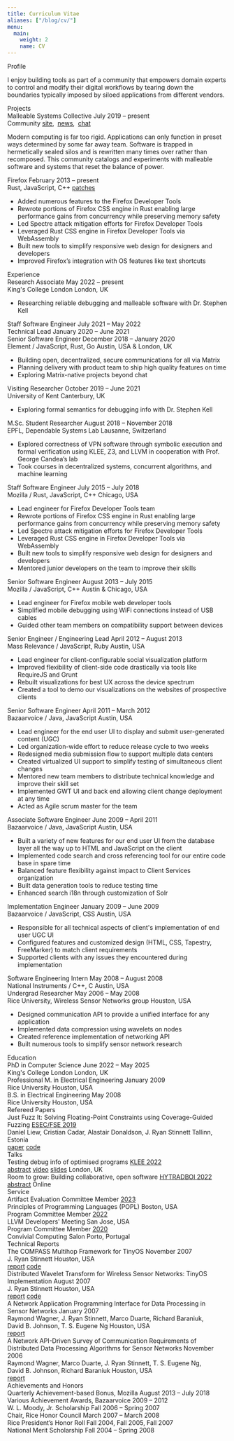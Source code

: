 ```yaml
---
title: Curriculum Vitae
aliases: ["/blog/cv/"]
menu:
  main:
    weight: 2
    name: CV
---
```


<div class="section">Profile</div>

I enjoy building tools as part of a community that empowers domain experts to
control and modify their digital workflows by tearing down the boundaries
typically imposed by siloed applications from different vendors.

<div class="section">Projects</div>

<div class="row">
  <div class="lr pri">
    <span>Malleable Systems Collective</span>
    <span>July 2019 – present</span>
  </div>
  <div class="lr sec">
    <span>Community</span>
    <a href="https://malleable.systems">site</a>,&nbsp;
    <a href="https://twitter.com/malleablesys">news</a>,&nbsp;
    <a href="https://matrix.to/#/#malleable-systems:matrix.org">chat</a>
  </div>
</div>

Modern computing is far too rigid. Applications can only function in preset ways
determined by some far away team. Software is trapped in hermetically sealed
silos and is rewritten many times over rather than recomposed. This community
catalogs and experiments with malleable software and systems that reset the
balance of power.

<div class="row">
  <div class="lr pri">
    <span>Firefox</span>
    <span>February 2013 – present</span>
  </div>
  <div class="lr sec">
    <span>Rust, JavaScript, C++</span>
    <a href="https://bit.ly/jryans-moz-patches">patches</a>
  </div>
</div>

  - Added numerous features to the Firefox Developer Tools
  - Rewrote portions of Firefox CSS engine in Rust enabling large
    performance gains from concurrency while preserving memory safety
  - Led Spectre attack mitigation efforts for Firefox Developer Tools
  - Leveraged Rust CSS engine in Firefox Developer Tools via WebAssembly
  - Built new tools to simplify responsive web design for designers and
    developers
  - Improved Firefox’s integration with OS features like text shortcuts

<div class="section">Experience</div>

<div class="row">
  <div class="lr pri">
    <span>Research Associate</span>
    <span>May 2022 – present</span>
  </div>
  <div class="lr sec">
    <span>King's College London</span>
    <span>London, UK</span>
  </div>
</div>

  - Researching reliable debugging and malleable software with Dr. Stephen Kell

<div class="row">
  <div class="lr pri">
    <span>Staff Software Engineer</span>
    <span>July 2021 – May 2022</span>
  </div>
  <div class="lr pri">
    <span>Technical Lead</span>
    <span>January 2020 – June 2021</span>
  </div>
  <div class="lr pri">
    <span>Senior Software Engineer</span>
    <span>December 2018 – January 2020</span>
  </div>
  <div class="lr sec">
    <span>Element / JavaScript, Rust, Go</span>
    <span>Austin, USA & London, UK</span>
  </div>
</div>

  - Building open, decentralized, secure communications for all via Matrix
  - Planning delivery with product team to ship high quality features on time
  - Exploring Matrix-native projects beyond chat

<div class="row">
  <div class="lr pri">
    <span>Visiting Researcher</span>
    <span>October 2019 – June 2021</span>
  </div>
  <div class="lr sec">
    <span>University of Kent</span>
    <span>Canterbury, UK</span>
  </div>
</div>

  - Exploring formal semantics for debugging info with Dr. Stephen Kell

<div class="row">
  <div class="lr pri">
    <span>M.Sc. Student Researcher</span>
    <span>August 2018 – November 2018</span>
  </div>
  <div class="lr sec">
    <span>EPFL, Dependable Systems Lab</span>
    <span>Lausanne, Switzerland</span>
  </div>
</div>

  - Explored correctness of VPN software through symbolic execution and formal
    verification using KLEE, Z3, and LLVM in cooperation with Prof. George Candea’s lab
  - Took courses in decentralized systems, concurrent algorithms, and machine
    learning

<div class="row">
  <div class="lr pri">
    <span>Staff Software Engineer</span>
    <span>July 2015 – July 2018</span>
  </div>
  <div class="lr sec">
    <span>Mozilla / Rust, JavaScript, C++</span>
    <span>Chicago, USA</span>
  </div>
</div>

  - Lead engineer for Firefox Developer Tools team
  - Rewrote portions of Firefox CSS engine in Rust enabling large
    performance gains from concurrency while preserving memory safety
  - Led Spectre attack mitigation efforts for Firefox Developer Tools
  - Leveraged Rust CSS engine in Firefox Developer Tools via WebAssembly
  - Built new tools to simplify responsive web design for designers and
    developers
  - Mentored junior developers on the team to improve their skills

<div class="row">
  <div class="lr pri">
    <span>Senior Software Engineer</span>
    <span>August 2013 – July 2015</span>
  </div>
  <div class="lr sec">
    <span>Mozilla / JavaScript, C++</span>
    <span>Austin &amp; Chicago, USA</span>
  </div>
</div>

  - Lead engineer for Firefox mobile web developer tools
  - Simplified mobile debugging using WiFi connections instead of USB
    cables
  - Guided other team members on compatibility support between devices

<div class="row">
  <div class="lr pri">
    <span>Senior Engineer / Engineering Lead</span>
    <span>April 2012 – August 2013</span>
  </div>
  <div class="lr sec">
    <span>Mass Relevance / JavaScript, Ruby</span>
    <span>Austin, USA</span>
  </div>
</div>

  - Lead engineer for client-configurable social visualization platform
  - Improved flexibility of client-side code drastically via tools like
    RequireJS and Grunt
  - Rebuilt visualizations for best UX across the device spectrum
  - Created a tool to demo our visualizations on the websites of
    prospective clients

<div class="row">
  <div class="lr pri">
    <span>Senior Software Engineer</span>
    <span>April 2011 – March 2012</span>
  </div>
  <div class="lr sec">
    <span>Bazaarvoice / Java, JavaScript</span>
    <span>Austin, USA</span>
  </div>
</div>

  - Lead engineer for the end user UI to display and submit user-generated
    content (UGC)
  - Led organization-wide effort to reduce release cycle to two weeks
  - Redesigned media submission flow to support multiple data centers
  - Created virtualized UI support to simplify testing of simultaneous client
    changes
  - Mentored new team members to distribute technical knowledge and improve
    their skill set
  - Implemented GWT UI and back end allowing client change deployment at any
    time
  - Acted as Agile scrum master for the team

<div class="row">
  <div class="lr pri">
    <span>Associate Software Engineer</span>
    <span>June 2009 – April 2011</span>
  </div>
  <div class="lr sec">
    <span>Bazaarvoice / Java, JavaScript</span>
    <span>Austin, USA</span>
  </div>
</div>

  - Built a variety of new features for our end user UI from the database layer
    all the way up to HTML and JavaScript on the client
  - Implemented code search and cross referencing tool for our entire code base
    in spare time
  - Balanced feature flexibility against impact to Client Services organization
  - Built data generation tools to reduce testing time
  - Enhanced search i18n through customization of Solr

<div class="row">
  <div class="lr pri">
    <span>Implementation Engineer</span>
    <span>January 2009 – June 2009</span>
  </div>
  <div class="lr sec">
    <span>Bazaarvoice / JavaScript, CSS</span>
    <span>Austin, USA</span>
  </div>
</div>

  - Responsible for all technical aspects of client's implementation of end user
    UGC UI
  - Configured features and customized design (HTML, CSS, Tapestry, FreeMarker)
    to match client requirements
  - Supported clients with any issues they encountered during implementation

<div class="row">
  <div class="lr pri">
    <span>Software Engineering Intern</span>
    <span>May 2008 – August 2008</span>
  </div>
  <div class="lr sec">
    <span>National Instruments / C++, C</span>
    <span>Austin, USA</span>
  </div>
</div>

<div class="row">
  <div class="lr pri">
    <span>Undergrad Researcher</span>
    <span>May 2006 – May 2008</span>
  </div>
  <div class="lr sec">
    <span>Rice University, Wireless Sensor Networks group</span>
    <span>Houston, USA</span>
  </div>
</div>

  - Designed communication API to provide a unified interface for any
    application
  - Implemented data compression using wavelets on nodes
  - Created reference implementation of networking API
  - Built numerous tools to simplify sensor network research

<div class="section">Education</div>

<div class="row">
  <div class="lr pri">
    <span>PhD in Computer Science</span>
    <span>June 2022 – May 2025</span>
  </div>
  <div class="lr sec">
    <span>King's College London</span>
    <span>London, UK</span>
  </div>
</div>

<div class="row">
  <div class="lr pri">
    <span>Professional M. in Electrical Engineering</span>
    <span>January 2009</span>
  </div>
  <div class="lr sec">
    <span>Rice University</span>
    <span>Houston, USA</span>
  </div>
</div>

<div class="row">
  <div class="lr pri">
    <span>B.S. in Electrical Engineering</span>
    <span>May 2008</span>
  </div>
  <div class="lr sec">
    <span>Rice University</span>
    <span>Houston, USA</span>
  </div>
</div>

<div class="section">Refereed Papers</div>

<div class="row">
  <div class="lr pri">
    <span>Just Fuzz It: Solving Floating-Point Constraints using
    Coverage-Guided Fuzzing</span>
    <a href="https://esec-fse19.ut.ee/">ESEC/FSE 2019</a>
  </div>
  <div class="lr sec">
    <span>Daniel Liew, Cristian Cadar, Alastair Donaldson,
    J. Ryan Stinnett</span>
    <span>Tallinn, Estonia</span>
  </div>
  <div class="lr sec">
    <span>
      <a href="/papers/2019/ESEC-FSE/JFS.pdf">paper</a>
      <a href="https://github.com/mc-imperial/jfs">code</a>
    </span>
  </div>
</div>

<div class="section">Talks</div>

<div class="row">
  <div class="lr pri">
    <span>Testing debug info of optimised programs</span>
    <a href="https://srg.doc.ic.ac.uk/klee22/schedule.html">KLEE 2022</a>
  </div>
  <div class="lr sec">
    <span>
      <a href="/talks/testing-debug-info/">abstract</a>
      <a href="https://www.youtube.com/watch?v=SIYPYP06fY0">video</a>
      <a href="/talks/2022/KLEE/Testing debug info of optimised programs.pdf">slides</a>
    </span>
    <span>London, UK</span>
  </div>
</div>

<div class="row">
  <div class="lr pri">
    <span>Room to grow: Building collaborative, open software</span>
    <a href="https://www.hytradboi.com/">HYTRADBOI 2022</a>
  </div>
  <div class="lr sec">
    <span>
      <a href="/talks/room-to-grow/">abstract</a>
    </span>
    <span>Online</span>
  </div>
</div>

<div class="section">Service</div>

<div class="row">
  <div class="lr pri">
    <span>Artifact Evaluation Committee Member</span>
    <a href="https://popl23.sigplan.org/track/POPL-2023-artifact-evaluation">2023</a>
  </div>
  <div class="lr sec">
    <span>Principles of Programming Languages (POPL)</span>
    <span>Boston, USA</span>
  </div>
</div>

<div class="row">
  <div class="lr pri">
    <span>Program Committee Member</span>
    <a href="https://llvm.org/devmtg/2022-11/">2022</a>
  </div>
  <div class="lr sec">
    <span>LLVM Developers' Meeting</span>
    <span>San Jose, USA</span>
  </div>
</div>

<div class="row">
  <div class="lr pri">
    <span>Program Committee Member</span>
    <a href="https://2020.programming-conference.org/home/salon-2020">2020</a>
  </div>
  <div class="lr sec">
    <span>Convivial Computing Salon</span>
    <span>Porto, Portugal</span>
  </div>
</div>

<div class="section">Technical Reports</div>

<div class="row">
  <div class="lr pri">
    <span>The COMPASS Multihop Framework for TinyOS</span>
    <span>November 2007</span>
  </div>
  <div class="lr sec">
    <span>J. Ryan Stinnett</span>
    <span>Houston, USA</span>
  </div>
  <div class="lr sec">
    <span>
      <a href="https://convolv.es/compass-dsr-tinyos/">report</a>
      <a href="https://github.com/jryans/compass-dsr-tinyos">code</a>
    </span>
  </div>
</div>

<div class="row">
  <div class="lr pri">
    <span>Distributed Wavelet Transform for Wireless Sensor Networks: TinyOS
    Implementation</span>
    <span>August 2007</span>
  </div>
  <div class="lr sec">
    <span>J. Ryan Stinnett</span>
    <span>Houston, USA</span>
  </div>
  <div class="lr sec">
    <span>
      <a href="https://github.com/jryans/wavelet-tinyos/blob/master/README.md">report</a>
      <a href="https://github.com/jryans/wavelet-tinyos">code</a>
    </span>
  </div>
</div>

<div class="row">
  <div class="lr pri">
    <span>A Network Application Programming Interface for Data Processing in
    Sensor Networks</span>
    <span>January 2007</span>
  </div>
  <div class="lr sec">
    <span>Raymond Wagner, J. Ryan Stinnett, Marco Duarte, Richard Baraniuk,
    David B. Johnson, T. S. Eugene Ng</span>
    <span>Houston, USA</span>
  </div>
  <div class="lr sec">
    <span>
      <a href="https://www.cs.rice.edu/~eugeneng/papers/wagnerTREE0705.pdf">report</a>
    </span>
  </div>
</div>

<div class="row">
  <div class="lr pri">
    <span>A Network API-Driven Survey of Communication Requirements of
    Distributed Data Processing Algorithms for Sensor Networks</span>
    <span>November 2006</span>
  </div>
  <div class="lr sec">
    <span>Raymond Wagner, Marco Duarte, J. Ryan Stinnett, T. S. Eugene Ng,
    David B. Johnson, Richard Baraniuk</span>
    <span>Houston, USA</span>
  </div>
  <div class="lr sec">
    <span>
      <a href="https://www.ece.rice.edu/~rwagner/IPSN-API-survey.pdf">report</a>
    </span>
  </div>
</div>

<div class="section">Achievements and Honors</div>

<div class="lr">
  <span>Quarterly Achievement-based Bonus, Mozilla</span>
  <span class="pri">August 2013 – July 2018</span>
</div>

<div class="lr">
  <span>Various Achievement Awards, Bazaarvoice</span>
  <span class="pri">2009 – 2012</span>
</div>

<div class="lr">
  <span>W. L. Moody, Jr. Scholarship</span>
  <span class="pri">Fall 2006 – Spring 2007</span>
</div>

<div class="lr">
  <span>Chair, Rice Honor Council</span>
  <span class="pri">March 2007 – March 2008</span>
</div>

<div class="lr">
  <span>Rice President’s Honor Roll</span>
  <span class="pri">Fall 2004, Fall 2005, Fall 2007</span>
</div>

<div class="lr">
  <span>National Merit Scholarship</span>
  <span class="pri">Fall 2004 – Spring 2008</span>
</div>

